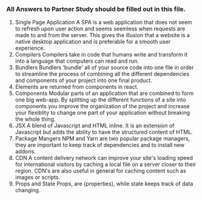 ### All Answers to Partner Study should be filled out in this file.
  
1. Single Page Application
A SPA is a web application that does not seem to refresh upon user action and seems seemless when requests are made to and from the server. This gives the illusion that a website is a native desktop application and is preferable for a smooth user experience.
2. Compilers
Compilers take in code that humans write and transform it into a language that computers can read and run.
3. Bundlers
Bundlers 'bundle' all of your source code into one file in order to streamline the process of combining all the different dependencies and components of your project into one final product.
4. Elements are returned from components in react. 
5. Components
Modular parts of an application that are combined to form one big web-app. By splitting up the different functions of a site into components you improve the organization of the project and increase your flexiblity to change one part of your application without breaking the whole thing.
6. JSX
A blend of Javascript and HTML inline. It is an extension of Javascript but adds the ability to have the structured content of HTML.
7. Package Mangers
NPM and Yarn are two popular package managers, they are important to keep track of dependencies and to install new addons.
8. CDN
A content delivery network can improve your site's loading speed for international visitors by caching a local file on a server closer to their region. CDN's are also useful in general for caching content such as images or scripts.
9. Props and State
Props, are (properties), while state keeps track of data changing.